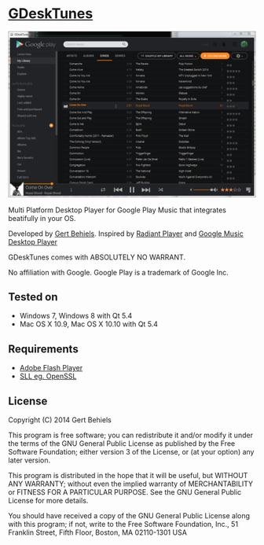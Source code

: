 [GDeskTunes][1]
============

![](https://raw.githubusercontent.com/gearlux/gdesktunes/gh-pages/pictures/gdesktunes_songs_spotify_black.png)

Multi Platform Desktop Player for Google Play Music that integrates beatifully in your OS.

Developed by [Gert Behiels][2]. Inspired by [Radiant Player][3] and [Google Music Desktop Player][4]

GDeskTunes comes with ABSOLUTELY NO WARRANT.

No affiliation with Google. Google Play is a trademark of Google Inc.

[1]: http://gearlux.github.io/GDeskTunes/
[2]: https://github.com/gearlux/
[3]: http://kbhomes.github.io/radiant-player-mac/
[4]: http://vhanla.deviantart.com/art/Google-Music-Desktop-Player-413683928

Tested on
---------
* Windows 7, Windows 8 with Qt 5.4
* Mac OS X 10.9, Mac OS X 10.10 with Qt 5.4

Requirements
------------
* [Adobe Flash Player][5]
* [SLL eg. OpenSSL][6]

[5]: http://get.adobe.com/flashplayer/
[6]: https://www.openssl.org/

License
-------
Copyright (C) 2014 Gert Behiels

This program is free software; you can redistribute it and/or modify
it under the terms of the GNU General Public License as published by
the Free Software Foundation; either version 3 of the License, or
(at your option) any later version.

This program is distributed in the hope that it will be useful,
but WITHOUT ANY WARRANTY; without even the implied warranty of
MERCHANTABILITY or FITNESS FOR A PARTICULAR PURPOSE.  See the
GNU General Public License for more details.

You should have received a copy of the GNU General Public License
along with this program; if not, write to the Free Software Foundation,
Inc., 51 Franklin Street, Fifth Floor, Boston, MA 02110-1301  USA
